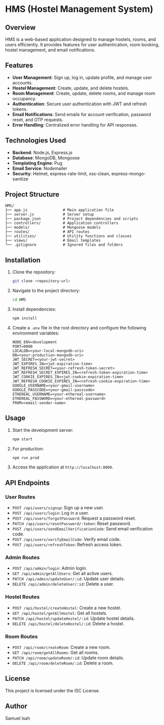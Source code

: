 # HMS (Hostel Management System)

## Overview
HMS is a web-based application designed to manage hostels, rooms, and users efficiently. It provides features for user authentication, room booking, hostel management, and email notifications.

## Features
- **User Management**: Sign up, log in, update profile, and manage user accounts.
- **Hostel Management**: Create, update, and delete hostels.
- **Room Management**: Create, update, delete rooms, and manage room occupancy.
- **Authentication**: Secure user authentication with JWT and refresh tokens.
- **Email Notifications**: Send emails for account verification, password reset, and OTP requests.
- **Error Handling**: Centralized error handling for API responses.

## Technologies Used
- **Backend**: Node.js, Express.js
- **Database**: MongoDB, Mongoose
- **Templating Engine**: Pug
- **Email Service**: Nodemailer
- **Security**: Helmet, express-rate-limit, xss-clean, express-mongo-sanitize

## Project Structure
```
HMS/
├── app.js                # Main application file
├── server.js             # Server setup
├── package.json          # Project dependencies and scripts
├── controllers/          # Application controllers
├── models/               # Mongoose models
├── routes/               # API routes
├── utilities/            # Utility functions and classes
├── views/                # Email templates
└── .gitignore            # Ignored files and folders
```

## Installation
1. Clone the repository:
   ```bash
   git clone <repository-url>
   ```
2. Navigate to the project directory:
   ```bash
   cd HMS
   ```
3. Install dependencies:
   ```bash
   npm install
   ```
4. Create a `.env` file in the root directory and configure the following environment variables:
   ```env
   NODE_ENV=development
   PORT=8000
   LOCALDB=<your-local-mongodb-uri>
   DB=<your-production-mongodb-uri>
   JWT_SECRET=<your-jwt-secret>
   JWT_EXPIRES_IN=<jwt-expiration-time>
   JWT_REFRESH_SECRET=<your-refresh-token-secret>
   JWT_REFRESH_SECRET_EXPIRES_IN=<refresh-token-expiration-time>
   JWT_COOKIE_EXPIRES_IN=<jwt-cookie-expiration-time>
   JWT_REFRESH_COOKIE_EXPIRES_IN=<refresh-cookie-expiration-time>
   GOOGLE_USERNAME=<your-gmail-username>
   GOOGLE_PASSCODE=<your-gmail-passcode>
   ETHEREAL_USERNAME=<your-ethereal-username>
   ETHEREAL_PASSWORD=<your-ethereal-password>
   FROM=<email-sender-name>
   ```

## Usage
1. Start the development server:
   ```bash
   npm start
   ```
2. For production:
   ```bash
   npm run prod
   ```
3. Access the application at `http://localhost:8000`.

## API Endpoints
### User Routes
- `POST /api/users/signup`: Sign up a new user.
- `POST /api/users/login`: Log in a user.
- `POST /api/users/forgotPassword`: Request a password reset.
- `PATCH /api/users/resetPassword/:token`: Reset password.
- `POST /api/users/sendEmailVerificationCode`: Send email verification code.
- `POST /api/users/verifyEmailCode`: Verify email code.
- `POST /api/users/refreshToken`: Refresh access token.

### Admin Routes
- `POST /api/admin/login`: Admin login.
- `GET /api/admin/getAllUsers`: Get all active users.
- `PATCH /api/admin/updateUser/:id`: Update user details.
- `DELETE /api/admin/deleteUser/:id`: Delete a user.

### Hostel Routes
- `POST /api/hostel/createHostel`: Create a new hostel.
- `GET /api/hostel/getAllHostel`: Get all hostels.
- `PATCH /api/hostel/updateHostel/:id`: Update hostel details.
- `DELETE /api/hostel/deleteHostel/:id`: Delete a hostel.

### Room Routes
- `POST /api/room/createRoom`: Create a new room.
- `GET /api/room/getAllRooms`: Get all rooms.
- `PATCH /api/room/updateRoom/:id`: Update room details.
- `DELETE /api/room/deleteRoom/:id`: Delete a room.

## License
This project is licensed under the ISC License.

## Author
Samuel Isah